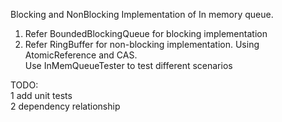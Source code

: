   Blocking and NonBlocking Implementation of In memory queue.<br>
  1. Refer BoundedBlockingQueue for blocking implementation<br>
  2. Refer RingBuffer for non-blocking implementation. Using AtomicReference and CAS.<br>
  Use InMemQueueTester to test different scenarios<br>

  TODO:<br>
  1 add unit tests<br>
  2 dependency relationship<br>
